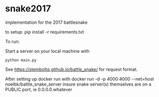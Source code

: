 # snake2017
implementation for the 2017 battlesnake

to setup:
	pip install -r requirements.txt

To run:

Start a server on your local machine with

    python main.py
See https://stemboltq.github.io/battle_snake/ for request format.

After setting up docker run with
    docker run -d -p 4000:4000 --net=host noelbk/battle_snake_server
insure snake server(s) themselves are on a PUBLIC port, ie
	0.0.0.0.whatever

